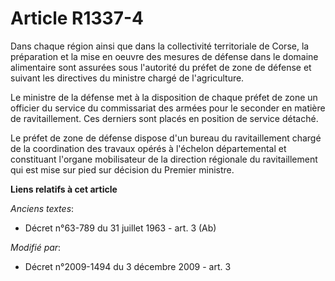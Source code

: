 # Article R1337-4

Dans chaque région ainsi que dans la collectivité territoriale de Corse, la préparation et la mise en oeuvre des mesures de
défense dans le domaine alimentaire sont assurées sous l'autorité du préfet de zone de défense et suivant les directives du
ministre chargé de l'agriculture.

Le ministre de la défense met à la disposition de chaque préfet de zone un officier du service du commissariat des armées
pour le seconder en matière de ravitaillement. Ces derniers sont placés en position de service détaché.

Le préfet de zone de défense dispose d'un bureau du ravitaillement chargé de la coordination des travaux opérés à l'échelon
départemental et constituant l'organe mobilisateur de la direction régionale du ravitaillement qui est mise sur pied sur
décision du Premier ministre.

**Liens relatifs à cet article**

_Anciens textes_:

  - Décret n°63-789 du 31 juillet 1963 - art. 3 (Ab)

_Modifié par_:

  - Décret n°2009-1494 du 3 décembre 2009 - art. 3

